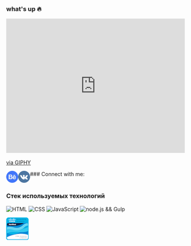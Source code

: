 ### what's up :fire:
<!-- ![Header](https://github.com/TheZnat/TheZnat/blob/main/1LFt.gif) -->
<iframe src="https://giphy.com/embed/qgQUggAC3Pfv687qPC" width="480" height="360" frameBorder="0" class="giphy-embed" allowFullScreen></iframe><p><a href="https://giphy.com/gifs/dommespace-domme-space-programador-qgQUggAC3Pfv687qPC">via GIPHY</a></p>
### Connect with me:
<a href="https://www.behance.net/Znat">
  <img align="left" alt="behance" width="32px" src="behance.png" />
 </a>
 <a href="https://vk.com/theznat7">
  <img align="left" alt="Vk" width="32px" src="vk.png" />
 </a> 
 <br/>
 <br/>
 
### Стек используемых технологий

![HTML](https://img.shields.io/badge/-HTML-090909?style=for-the-badge&logo=html5)
![CSS](https://img.shields.io/badge/-CSS-090909?style=for-the-badge&logo=css3)
![JavaScript](https://img.shields.io/badge/-JavaScript-090909?style=for-the-badge&logo=JavaScript)
![node.js && Gulp](https://img.shields.io/badge/-Gulp-090909?style=for-the-badge&logo=node.js)


[![CCNA](https://github.com/TheZnat/TheZnat/blob/main/ccna-introduction-to-networks%20(1).png)](https://www.credly.com/badges/6dbb3a9e-1d15-4c35-ba8d-da2d3d192005/email)

